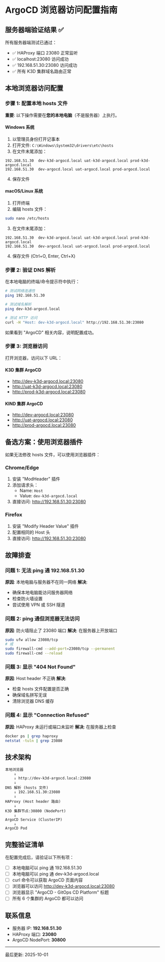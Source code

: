 # ArgoCD 浏览器访问配置指南

## 服务器端验证结果 ✅

所有服务器端测试已通过：
- ✅ HAProxy 端口 23080 正常监听
- ✅ localhost:23080 访问成功
- ✅ 192.168.51.30:23080 访问成功
- ✅ 所有 K3D 集群域名路由正常

## 本地浏览器访问配置

### 步骤 1: 配置本地 hosts 文件

**重要**: 以下操作需要在**您的本地电脑**（不是服务器）上执行。

#### Windows 系统
1. 以管理员身份打开记事本
2. 打开文件: `C:\Windows\System32\drivers\etc\hosts`
3. 在文件末尾添加：
```
192.168.51.30  dev-k3d-argocd.local uat-k3d-argocd.local prod-k3d-argocd.local
192.168.51.30  dev-argocd.local uat-argocd.local prod-argocd.local
```
4. 保存文件

#### macOS/Linux 系统
1. 打开终端
2. 编辑 hosts 文件：
```bash
sudo nano /etc/hosts
```
3. 在文件末尾添加：
```
192.168.51.30  dev-k3d-argocd.local uat-k3d-argocd.local prod-k3d-argocd.local
192.168.51.30  dev-argocd.local uat-argocd.local prod-argocd.local
```
4. 保存文件 (Ctrl+O, Enter, Ctrl+X)

### 步骤 2: 验证 DNS 解析

在本地电脑的终端/命令提示符中执行：

```bash
# 测试网络连通性
ping 192.168.51.30

# 测试域名解析
ping dev-k3d-argocd.local

# 测试 HTTP 访问
curl -H "Host: dev-k3d-argocd.local" http://192.168.51.30:23080
```

如果看到 "ArgoCD" 相关内容，说明配置成功。

### 步骤 3: 浏览器访问

打开浏览器，访问以下 URL：

#### K3D 集群 ArgoCD
- http://dev-k3d-argocd.local:23080
- http://uat-k3d-argocd.local:23080
- http://prod-k3d-argocd.local:23080

#### KIND 集群 ArgoCD
- http://dev-argocd.local:23080
- http://uat-argocd.local:23080
- http://prod-argocd.local:23080

## 备选方案：使用浏览器插件

如果无法修改 hosts 文件，可以使用浏览器插件：

### Chrome/Edge
1. 安装 "ModHeader" 插件
2. 添加请求头：
   - Name: `Host`
   - Value: `dev-k3d-argocd.local`
3. 直接访问: http://192.168.51.30:23080

### Firefox
1. 安装 "Modify Header Value" 插件
2. 配置相同的 Host 头
3. 直接访问: http://192.168.51.30:23080

## 故障排查

### 问题 1: 无法 ping 通 192.168.51.30
**原因**: 本地电脑与服务器不在同一网络
**解决**:
- 确保本地电脑能访问服务器网络
- 检查防火墙设置
- 尝试使用 VPN 或 SSH 隧道

### 问题 2: ping 通但浏览器无法访问
**原因**: 防火墙阻止了 23080 端口
**解决**: 在服务器上开放端口
```bash
sudo ufw allow 23080/tcp
# 或
sudo firewall-cmd --add-port=23080/tcp --permanent
sudo firewall-cmd --reload
```

### 问题 3: 显示 "404 Not Found"
**原因**: Host header 不正确
**解决**:
- 检查 hosts 文件配置是否正确
- 确保域名拼写无误
- 清除浏览器 DNS 缓存

### 问题 4: 显示 "Connection Refused"
**原因**: HAProxy 未运行或端口未监听
**解决**: 在服务器上检查
```bash
docker ps | grep haproxy
netstat -tuln | grep 23080
```

## 技术架构

```
本地浏览器
    ↓
    ↓ http://dev-k3d-argocd.local:23080
    ↓
DNS 解析 (hosts 文件)
    ↓ 192.168.51.30:23080
    ↓
HAProxy (Host header 路由)
    ↓
K3D 集群节点:30800 (NodePort)
    ↓
ArgoCD Service (ClusterIP)
    ↓
ArgoCD Pod
```

## 完整验证清单

在配置完成后，请验证以下所有项：

- [ ] 本地电脑可以 ping 通 192.168.51.30
- [ ] 本地电脑可以 ping 通 dev-k3d-argocd.local
- [ ] curl 命令可以获取 ArgoCD 页面内容
- [ ] 浏览器可以访问 http://dev-k3d-argocd.local:23080
- [ ] 浏览器显示 "ArgoCD - GitOps CD Platform" 标题
- [ ] 所有 6 个集群的 ArgoCD 都可以访问

## 联系信息

- 服务器 IP: **192.168.51.30**
- HAProxy 端口: **23080**
- ArgoCD NodePort: **30800**

---

最后更新: 2025-10-01